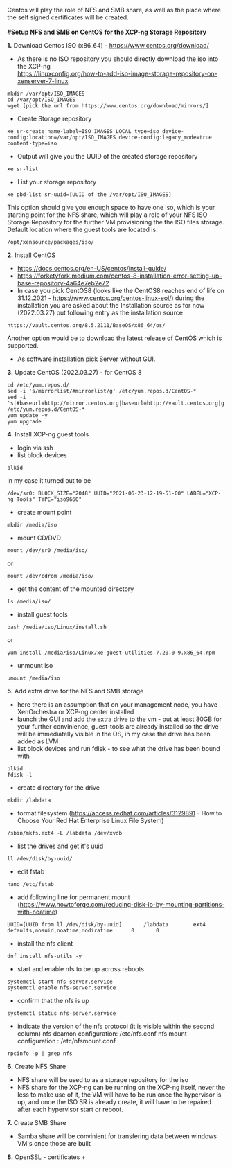 Centos will play the role of NFS and SMB share, as well as the place where the self signed certificates will be created.<br><br>
**#Setup NFS and SMB on CentOS for the XCP-ng Storage Repository**

**1.** Download Centos ISO (x86_64) - https://www.centos.org/download/<br>
+ As there is no ISO repository you should directly download the iso into the XCP-ng<br>
https://linuxconfig.org/how-to-add-iso-image-storage-repository-on-xenserver-7-linux
```
mkdir /var/opt/ISO_IMAGES
cd /var/opt/ISO_IMAGES
wget [pick the url from https://www.centos.org/download/mirrors/]
```
+ Create Storage repository
```
xe sr-create name-label=ISO_IMAGES_LOCAL type=iso device-config:location=/var/opt/ISO_IMAGES device-config:legacy_mode=true content-type=iso
```
+ Output will give you the UUID of the created storage repository
```
xe sr-list
```
+ List your storage repository
```
xe pbd-list sr-uuid=[UUID of the /var/opt/ISO_IMAGES]
```
This option should give you enough space to have one iso, which is your starting point for the NFS share, which will play a role of your NFS ISO Storage Repository for the further VM provisioning the the ISO files storage.
Default location where the guest tools are located is:
```
/opt/xensource/packages/iso/
```
**2.** Install CentOS
+ https://docs.centos.org/en-US/centos/install-guide/
+ https://forketyfork.medium.com/centos-8-installation-error-setting-up-base-repository-4a64e7eb2e72
+ In case you pick CentOS8 (looks like the CentOS8 reaches end of life on 31.12.2021 - https://www.centos.org/centos-linux-eol/) during the installation you are asked about the Installation source as for now (2022.03.27) put following entry as the installation source
```
https://vault.centos.org/8.5.2111/BaseOS/x86_64/os/
```
Another option would be to download the latest release of CentOS which is supported.
+ As software installation pick Server without GUI.

**3.** Update CentOS
(2022.03.27) - for CentOS 8
```
cd /etc/yum.repos.d/
sed -i 's/mirrorlist/#mirrorlist/g' /etc/yum.repos.d/CentOS-*
sed -i 's|#baseurl=http://mirror.centos.org|baseurl=http://vault.centos.org|g' /etc/yum.repos.d/CentOS-*
yum update -y
yum upgrade
```

**4.** Install XCP-ng guest tools
+ login via ssh
+ list block devices
```
blkid
```
in my case it turned out to be
```
/dev/sr0: BLOCK_SIZE="2048" UUID="2021-06-23-12-19-51-00" LABEL="XCP-ng Tools" TYPE="iso9660"
```
+ create mount point
```
mkdir /media/iso 
```
+ mount CD/DVD
```
mount /dev/sr0 /media/iso/
```
or
```
mount /dev/cdrom /media/iso/
```
+ get the content of the mounted directory
```
ls /media/iso/
```
+ install guest tools
```
bash /media/iso/Linux/install.sh
```
or
```
yum install /media/iso/Linux/xe-guest-utilities-7.20.0-9.x86_64.rpm
```
+ unmount iso
```
umount /media/iso
```
**5.** Add extra drive for the NFS and SMB storage
+ here there is an assumption that on your management node, you have XenOrchestra or XCP-ng center installed
+ launch the GUI and add the extra drive to the vm - put at least 80GB for your further convinience, guest-tools are already installed so the drive will be immediatelly visible in the OS, in my case the drive has been added as LVM
+ list block devices and run fdisk - to see what the drive has been bound with
```
blkid
fdisk -l
```
+ create directory for the drive
```
mkdir /labdata
```
+ format filesystem (https://access.redhat.com/articles/3129891 - How to Choose Your Red Hat Enterprise Linux File System)
```
/sbin/mkfs.ext4 -L /labdata /dev/xvdb
```
+ list the drives and get it's uuid
```
ll /dev/disk/by-uuid/
```
+ edit fstab
```
nano /etc/fstab
```
+ add following line for permanent mount (https://www.howtoforge.com/reducing-disk-io-by-mounting-partitions-with-noatime)
```
UUID=[UUID from ll /dev/disk/by-uuid]       /labdata        ext4    defaults,nosuid,noatime,nodiratime      0       0
```
+ install the nfs client
```
dnf install nfs-utils -y
```
+ start and enable nfs to be up across reboots
```
systemctl start nfs-server.service
systemctl enable nfs-server.service
```
+ confirm that the nfs is up
```
systemctl status nfs-server.service
```
+ indicate the version of the nfs protocol (it is visible within the second column)
nfs deamon configuration: /etc/nfs.conf
nfs mount configuration : /etc/nfsmount.conf 
```
rpcinfo -p | grep nfs
```
**6.** Create NFS Share
+ NFS share will be used to as a storage repository for the iso
+ NFS share for the XCP-ng can be running on the XCP-ng itself, never the less to make use of it, the VM will have to be run once the hypervisor is up, and once the ISO SR is already create, it will have to be repaired after each hypervisor start or reboot.

**7.** Create SMB Share
+ Samba share will be convinient for transfering data between windows VM's once those are built

**8.** OpenSSL - certificates
+
